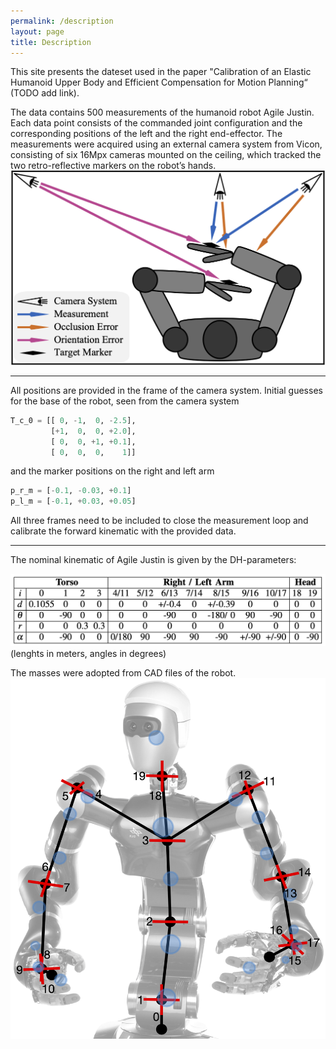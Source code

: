 ```yaml
---
permalink: /description
layout: page
title: Description
---
```


This site presents the dateset used in the paper "Calibration of an Elastic Humanoid Upper Body and Efficient Compensation for Motion Planning“ (TODO add link). 

The data contains 500 measurements of the humanoid robot Agile Justin. Each data point consists of the commanded joint configuration and the corresponding positions of the left and the right end-effector. 
The measurements were acquired using an external camera system from Vicon, consisting of six 16Mpx cameras mounted on the ceiling, which tracked the two retro-reflective markers on the robot’s hands. 
![calibration sketch](./assets/imgs/calibration_sketch.png)

---

All positions are provided in the frame of the camera system.
Initial guesses for the base of the robot, seen from the camera system

```python
T_c_0 = [[ 0, -1,  0, -2.5], 
         [+1,  0,  0, +2.0],
         [ 0,  0, +1, +0.1],
         [ 0,  0,  0,    1]]
```

and the marker positions on the right and left arm

```python
p_r_m = [-0.1, -0.03, +0.1]
p_l_m = [-0.1, +0.03, +0.05]
```

All three frames need to be included to close the measurement loop and calibrate the forward kinematic with the provided data.

---

The nominal kinematic of Agile Justin is given by the DH-parameters: 

![nominal_dh](./assets/imgs/nominal_dh.png)	(lenghts in meters, angles in degrees)


The masses were adopted from CAD files of the robot.
![mass model](./assets/imgs/strich_justin.png)

